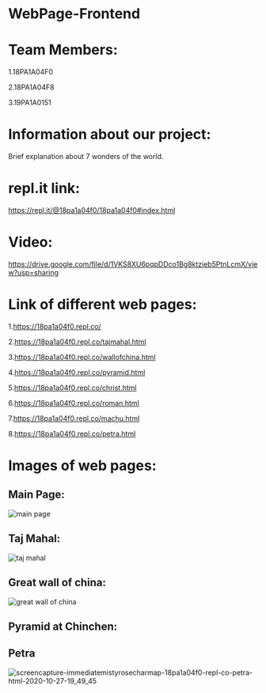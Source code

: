 # WebPage-Frontend

# Team Members:
1.18PA1A04F0

2.18PA1A04F8

3.19PA1A0151

# Information about our project:
 Brief explanation about 7 wonders of the world.
 
 # repl.it link:
 
 https://repl.it/@18pa1a04f0/18pa1a04f0#index.html

# Video:

https://drive.google.com/file/d/1VKS8XU6pqpDDco1Bg8ktzieb5PtnLcmX/view?usp=sharing

# Link of different web pages:
1.https://18pa1a04f0.repl.co/

2.https://18pa1a04f0.repl.co/tajmahal.html

3.https://18pa1a04f0.repl.co/wallofchina.html

4.https://18pa1a04f0.repl.co/pyramid.html

5.https://18pa1a04f0.repl.co/christ.html

6.https://18pa1a04f0.repl.co/roman.html

7.https://18pa1a04f0.repl.co/machu.html

8.https://18pa1a04f0.repl.co/petra.html

# Images of web pages:

## Main Page:

![main page](https://user-images.githubusercontent.com/72696386/97339820-0d808c00-18a9-11eb-8bcf-c36a18178172.jpg)

## Taj Mahal:

![taj mahal](https://user-images.githubusercontent.com/72696386/97339983-3e60c100-18a9-11eb-8efe-939d539e9fd9.jpg)

## Great wall of china:

![great wall of china](https://user-images.githubusercontent.com/72696386/97340219-808a0280-18a9-11eb-975b-8c5480bb0866.jpg)

## Pyramid at Chinchen:




## Petra

![screencapture-immediatemistyrosecharmap-18pa1a04f0-repl-co-petra-html-2020-10-27-19_49_45](https://user-images.githubusercontent.com/72696386/97338965-03aa5900-18a8-11eb-99ea-43ceb64bc7be.jpg)

